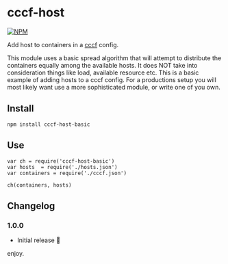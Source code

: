 # cccf-host
[![NPM](https://nodei.co/npm/cccf-host-basic.png)](https://nodei.co/npm/cccf-host-basic/)

Add host to containers in a [cccf](https://github.com/asbjornenge/cccf) config. 

This module uses a basic spread algorithm that will attempt to distribute the containers equally among the available hosts. 
It does NOT take into consideration things like load, available resource etc. This is a basic example of adding hosts to a cccf config. 
For a productions setup you will most likely want use a more sophisticated module, or write one of you own.

## Install

	npm install cccf-host-basic

## Use

	var ch = require('cccf-host-basic')
	var hosts  = require('./hosts.json')
	var containers = require('./cccf.json')

	ch(containers, hosts)

## Changelog

### 1.0.0

* Initial release :tada:

enjoy.